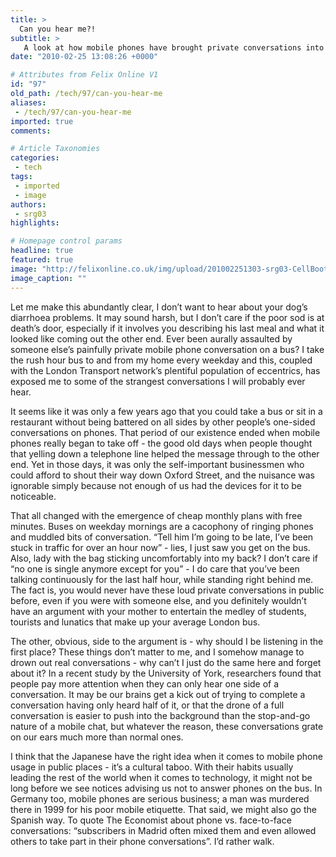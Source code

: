 ```yaml
---
title: >
  Can you hear me?!
subtitle: >
   A look at how mobile phones have brought private conversations into the public space to the annoyance of everyone
date: "2010-02-25 13:08:26 +0000"

# Attributes from Felix Online V1
id: "97"
old_path: /tech/97/can-you-hear-me
aliases:
 - /tech/97/can-you-hear-me
imported: true
comments:

# Article Taxonomies
categories:
 - tech
tags:
 - imported
 - image
authors:
 - srg03
highlights:

# Homepage control params
headline: true
featured: true
image: "http://felixonline.co.uk/img/upload/201002251303-srg03-CellBoot.jpg"
image_caption: ""
---
```


Let me make this abundantly clear, I don’t want to hear about your dog’s diarrhoea problems. It may sound harsh, but I don’t care if the poor sod is at death’s door, especially if it involves you describing his last meal and what it looked like coming out the other end. Ever been aurally assaulted by someone else’s painfully private mobile phone conversation on a bus? I take the rush hour bus to and from my home every weekday and this, coupled with the London Transport network’s plentiful population of eccentrics, has exposed me to some of the strangest conversations I will probably ever hear.

It seems like it was only a few years ago that you could take a bus or sit in a restaurant without being battered on all sides by other people’s one-sided conversations on phones. That period of our existence ended when mobile phones really began to take off - the good old days when people thought that yelling down a telephone line helped the message through to the other end. Yet in those days, it was only the self-important businessmen who could afford to shout their way down Oxford Street, and the nuisance was ignorable simply because not enough of us had the devices for it to be noticeable.

That all changed with the emergence of cheap monthly plans with free minutes. Buses on weekday mornings are a cacophony of ringing phones and muddled bits of conversation. “Tell him I’m going to be late, I’ve been stuck in traffic for over an hour now” - lies, I just saw you get on the bus. Also, lady with the bag sticking uncomfortably into my back? I don’t care if “no one is single anymore except for you” - I do care that you’ve been talking continuously for the last half hour, while standing right behind me. The fact is, you would never have these loud private conversations in public before, even if you were with someone else, and you definitely wouldn’t have an argument with your mother to entertain the medley of students, tourists and lunatics that make up your average London bus.

The other, obvious, side to the argument is - why should I be listening in the first place? These things don’t matter to me, and I somehow manage to drown out real conversations - why can’t I just do the same here and forget about it? In a recent study by the University of York, researchers found that people pay more attention when they can only hear one side of a conversation. It may be our brains get a kick out of trying to complete a conversation having only heard half of it, or that the drone of a full conversation is easier to push into the background than the stop-and-go nature of a mobile chat, but whatever the reason, these conversations grate on our ears much more than normal ones.

I think that the Japanese have the right idea when it comes to mobile phone usage in public places - it’s a cultural taboo. With their habits usually leading the rest of the world when it comes to technology, it might not be long before we see notices advising us not to answer phones on the bus. In Germany too, mobile phones are serious business; a man was murdered there in 1999 for his poor mobile etiquette. That said, we might also go the Spanish way. To quote The Economist about phone vs. face-to-face conversations: “subscribers in Madrid often mixed them and even allowed others to take part in their phone conversations”. I’d rather walk.
